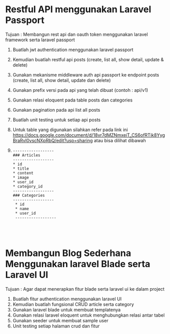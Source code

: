 # Restful API menggunakan Laravel Passport 

Tujuan : Membangun rest api dan oauth token menggunakan laravel framework serta laravel passport 


1. Buatlah jwt authentication menggunakan laravel passport
2. Kemudian buatlah restful api posts (create, list all, show detail, update & delete)
3. Gunakan mekanisme middleware auth api passport ke endpoint posts (create, list all, show detail, update dan delete) 
4. Gunakan prefix versi pada api yang telah dibuat (contoh : api/v1)
5. Gunakan relasi eloquent pada table posts dan categories
6. Gunakan pagination pada api list all posts
7. Buatlah unit testing untuk setiap api posts
8. Untuk table yang digunakan silahkan refer pada link ini https://docs.google.com/document/d/18vr7dMZNmxeiT_CS6ofRTik8YygBraRvl0vscNXpRbQ/edit?usp=sharing
atau bisa dilihat dibawah

9.     ------------------    
       ### Articles
       ------------------
       * id
       * title
       * content
       * image
       * user_id
       * category_id
       ------------------
       ### Categories
       ------------------
        * id
        * name
        * user_id
        ------------------
       
<br><br>


# Membangun Blog Sederhana Menggunakan laravel Blade serta Laravel UI

Tujuan : Agar dapat menerapkan fitur blade serta laravel ui ke dalam project

1. Buatlah fitur authentication menggunakan laravel UI
2. Kemudian buatlah fungsional CRUD article serta category 
3. Gunakan laravel blade untuk membuat templatenya
4. Gunakan relasi laravel eloquent untuk menghubungkan relasi antar tabel
5. Gunakan seeder untuk membuat sample user
6. Unit testing setiap halaman crud dan fitur